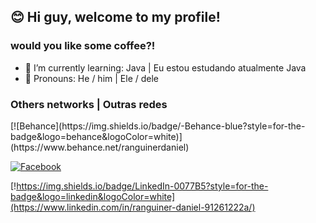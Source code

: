 ## 😊 Hi guy, welcome to my profile! 
### would you like some coffee?!
- 🌱 I’m currently learning: Java |  Eu estou estudando atualmente Java
- 👤 Pronouns: He / him | Ele / dele


### Others networks | Outras redes
<div> 
[![Behance](https://img.shields.io/badge/-Behance-blue?style=for-the-badge&logo=behance&logoColor=white)](https://www.behance.net/ranguinerdaniel)

[![Facebook](https://img.shields.io/badge/Facebook-1877F2?style=for-the-badge&logo=facebook&logoColor=white)](https://web.facebook.com/ranguiner.daniel)

[!https://img.shields.io/badge/LinkedIn-0077B5?style=for-the-badge&logo=linkedin&logoColor=white](https://www.linkedin.com/in/ranguiner-daniel-91261222a/)
  
  
 </div>
